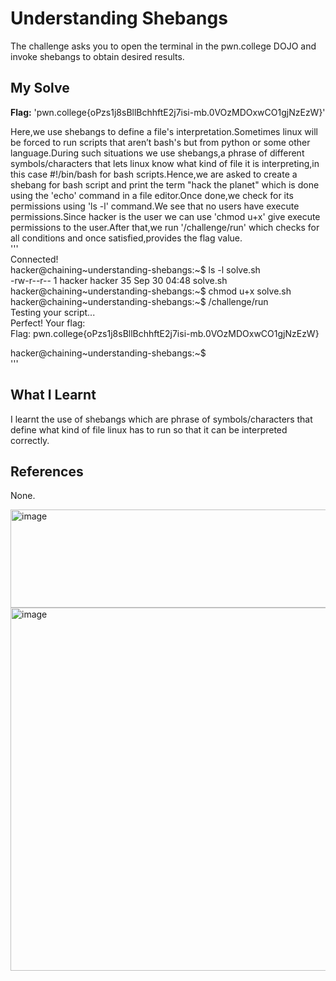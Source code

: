 # Understanding Shebangs
The challenge asks you to open the terminal in the pwn.college DOJO and invoke shebangs to obtain desired results.      

## My Solve
**Flag:** 'pwn.college{oPzs1j8sBllBchhftE2j7isi-mb.0VOzMDOxwCO1gjNzEzW}'      

Here,we use shebangs to define a file's interpretation.Sometimes linux will be forced to run scripts that aren’t bash's but from python or some other language.During such situations we use shebangs,a phrase of different symbols/characters that lets linux know what kind of file it is interpreting,in this case #!/bin/bash for bash scripts.Hence,we are asked to create a shebang for bash script and print the term "hack the planet" which is done using the 'echo' command in a file editor.Once done,we check for its permissions using 'ls -l' command.We see that no users have execute permissions.Since hacker is the user we can use 'chmod u+x' give execute permissions to the user.After that,we run '/challenge/run' which checks for all conditions and once satisfied,provides the flag value.    
'''      
Connected!                                                                            
hacker@chaining~understanding-shebangs:~$ ls -l solve.sh    
-rw-r--r-- 1 hacker hacker 35 Sep 30 04:48 solve.sh    
hacker@chaining~understanding-shebangs:~$ chmod u+x solve.sh    
hacker@chaining~understanding-shebangs:~$ /challenge/run    
Testing your script...    
Perfect! Your flag:    
Flag: pwn.college{oPzs1j8sBllBchhftE2j7isi-mb.0VOzMDOxwCO1gjNzEzW}    
    
hacker@chaining~understanding-shebangs:~$     
'''    

## What I Learnt
I learnt the use of shebangs which are phrase of symbols/characters that define what kind of file linux has to run so that it can be interpreted correctly.    

## References
None.      


<img width="551" height="157" alt="image" src="https://github.com/user-attachments/assets/a81fcdeb-18d8-4fca-92aa-0ac9ef1c12ce" />      



<img width="1073" height="581" alt="image" src="https://github.com/user-attachments/assets/f04079b2-0e79-420e-bf35-89aa2a08314b" />
